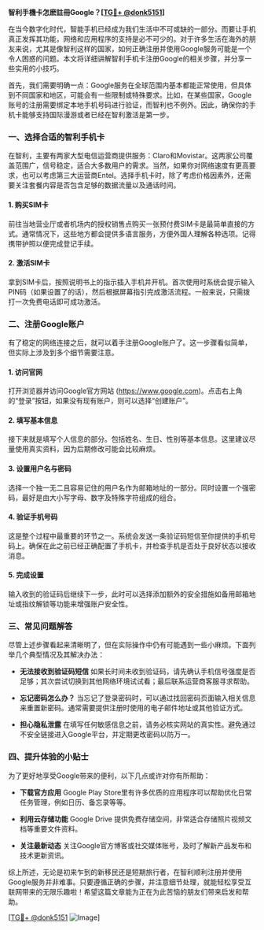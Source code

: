 **智利手機卡怎麽註冊Google？[[TG💪+ @donk5151](https://t.me/s/donk5151)]**

在当今数字化时代，智能手机已经成为我们生活中不可或缺的一部分。而要让手机真正发挥其功能，网络和应用程序的支持是必不可少的。对于许多生活在海外的朋友来说，尤其是像智利这样的国家，如何正确注册并使用Google服务可能是一个令人困惑的问题。本文将详细讲解智利手机卡注册Google的相关步骤，并分享一些实用的小技巧。

首先，我们需要明确一点：Google服务在全球范围内基本都能正常使用，但具体到不同国家和地区，可能会有一些限制或特殊要求。比如，在某些国家，Google账号的注册需要绑定本地手机号码进行验证，而智利也不例外。因此，确保你的手机卡能够支持国际漫游或者已经在智利激活是第一步。

### 一、选择合适的智利手机卡

在智利，主要有两家大型电信运营商提供服务：Claro和Movistar。这两家公司覆盖范围广，信号稳定，适合大多数用户的需求。当然，如果你对网络速度有更高要求，也可以考虑第三大运营商Entel。选择手机卡时，除了考虑价格因素外，还需要关注套餐内容是否包含足够的数据流量以及通话时间。

#### 1. 购买SIM卡
前往当地营业厅或者机场内的授权销售点购买一张预付费SIM卡是最简单直接的方式。通常情况下，这些地方都会提供多语言服务，方便外国人理解各种选项。记得携带护照以便完成登记手续。

#### 2. 激活SIM卡
拿到SIM卡后，按照说明书上的指示插入手机并开机。首次使用时系统会提示输入PIN码（如果设置了的话），然后根据屏幕指引完成激活流程。一般来说，只需拨打一次免费电话即可成功激活。

### 二、注册Google账户

有了稳定的网络连接之后，就可以着手注册Google账户了。这一步骤看似简单，但实际上涉及到多个细节需要注意。

#### 1. 访问官网
打开浏览器并访问Google官方网站 (https://www.google.com)。点击右上角的“登录”按钮，如果没有现有账户，则可以选择“创建账户”。

#### 2. 填写基本信息
接下来就是填写个人信息的部分。包括姓名、生日、性别等基本信息。这里建议尽量使用真实资料，因为后期修改可能会比较麻烦。

#### 3. 设置用户名与密码
选择一个独一无二且容易记住的用户名作为邮箱地址的一部分。同时设置一个强密码，最好是由大小写字母、数字及特殊字符组成的组合。

#### 4. 验证手机号码
这是整个过程中最重要的环节之一。系统会发送一条验证码短信至你提供的手机号码上。确保在此之前已经正确配置了手机卡，并检查手机是否处于良好状态以接收消息。

#### 5. 完成设置
输入收到的验证码后继续下一步，此时可以选择添加额外的安全措施如备用邮箱地址或指纹解锁等功能来增强账户安全性。

### 三、常见问题解答

尽管上述步骤看起来清晰明了，但在实际操作中仍有可能遇到一些小麻烦。下面列举几个典型情况及其解决办法：

- **无法接收到验证码短信**
  如果长时间未收到验证码，请先确认手机信号强度是否足够；其次尝试切换到其他网络环境试试看；最后联系运营商客服寻求帮助。

- **忘记密码怎么办？**
  当忘记了登录密码时，可以通过找回密码页面输入相关信息来重置新密码。通常需要提供注册时使用的电子邮件地址或其他验证方式。

- **担心隐私泄露**
  在填写任何敏感信息之前，请务必核实网站的真实性。避免通过不安全链接进入Google平台，并定期更改密码以防万一。

### 四、提升体验的小贴士

为了更好地享受Google带来的便利，以下几点或许对你有所帮助：

- **下载官方应用**
  Google Play Store里有许多优质的应用程序可以帮助优化日常任务管理，例如日历、备忘录等等。

- **利用云存储功能**
  Google Drive 提供免费存储空间，非常适合存储照片视频文档等重要文件资料。

- **关注最新动态**
  关注Google官方博客或社交媒体账号，及时了解新产品发布和技术更新资讯。

综上所述，无论是初来乍到的新移民还是短期旅行者，在智利顺利注册并使用Google服务并非难事。只要遵循正确的步骤，并注意细节处理，就能轻松享受互联网带来的无限乐趣啦！希望这篇文章能为正在为此苦恼的朋友们带来启发和帮助。

[[TG💪+ @donk5151](https://t.me/s/donk5151) ![Image](https://i.postimg.cc/rwNCRYN7/Snipaste-2025-04-30-17-27-05.png)]